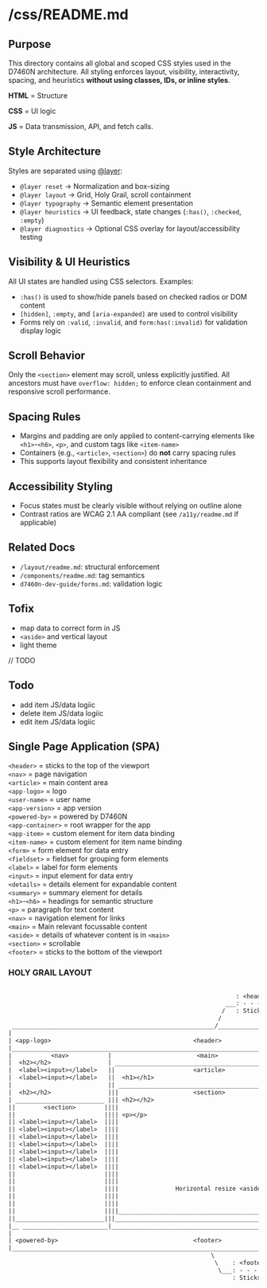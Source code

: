 # /css/README.md

## Purpose

This directory contains all global and scoped CSS styles used in the D7460N architecture. All styling enforces layout, visibility, interactivity, spacing, and heuristics **without using classes, IDs, or inline styles**.

**HTML** = Structure<br>

**CSS** = UI logic<br>

**JS** = Data transmission, API, and fetch calls.

## Style Architecture

Styles are separated using [@layer](https://developer.mozilla.org/en-US/docs/Web/CSS/@layer):

- `@layer reset` → Normalization and box-sizing
- `@layer layout` → Grid, Holy Grail, scroll containment
- `@layer typography` → Semantic element presentation
- `@layer heuristics` → UI feedback, state changes (`:has()`, `:checked`, `:empty`)
- `@layer diagnostics` → Optional CSS overlay for layout/accessibility testing

## Visibility & UI Heuristics

All UI states are handled using CSS selectors. Examples:

- `:has()` is used to show/hide panels based on checked radios or DOM content
- `[hidden]`, `:empty`, and `[aria-expanded]` are used to control visibility
- Forms rely on `:valid`, `:invalid`, and `form:has(:invalid)` for validation display logic

## Scroll Behavior

Only the `<section>` element may scroll, unless explicitly justified. All ancestors must have `overflow: hidden;` to enforce clean containment and responsive scroll performance.

## Spacing Rules

- Margins and padding are only applied to content-carrying elements like `<h1>`-`<h6>`, `<p>`, and custom tags like `<item-name>`
- Containers (e.g., `<article>`, `<section>`) do **not** carry spacing rules
- This supports layout flexibility and consistent inheritance

## Accessibility Styling

- Focus states must be clearly visible without relying on outline alone
- Contrast ratios are WCAG 2.1 AA compliant (see `/a11y/readme.md` if applicable)

## Related Docs

- `/layout/readme.md`: structural enforcement
- `/components/readme.md`: tag semantics
- `d7460n-dev-guide/forms.md`: validation logic

## Tofix

- map data to correct form in JS
- `<aside>` and vertical layout
- light theme

// TODO

## Todo

- add item JS/data logiic
- delete item JS/data logiic
- edit item JS/data logiic

## Single Page Application (SPA)

`<header>` = sticks to the top of the viewport<br>
`<nav>` = page navigation<br>
`<article>` = main content area<br>
`<app-logo>` = logo<br>
`<user-name>` = user name<br>
`<app-version>` = app version<br>
`<powered-by>` = powered by D7460N<br>
`<app-container>` = root wrapper for the app<br>
`<app-item>` = custom element for item data binding<br>
`<item-name>` = custom element for item name binding<br>
`<form>` = form element for data entry<br>
`<fieldset>` = fieldset for grouping form elements<br>
`<label>` = label for form elements<br>
`<input>` = input element for data entry<br>
`<details>` = details element for expandable content<br>
`<summary>` = summary element for details<br>
`<h1>`-`<h6>` = headings for semantic structure<br>
`<p>` = paragraph for text content<br>
`<nav>` = navigation element for links<br>
`<main>` = Main relevant focussable content<br>
`<aside>` = details of whatever content is in `<main>`<br>
`<section>` = scrollable<br>
`<footer>` = sticks to the bottom of the viewport

### HOLY GRAIL LAYOUT

```txt

                                                                : <header>                                                : <viewport>
                                                             ___: - - - - -                                            ___: - - - - -
                                                            /   : Sticks to top of viewport                           /   : No scrollbar
                                                           /                                                         /
 _________________________________________________________/________________________________________________________ /
|                                                                                                                  |      : <aside>
| <app-logo>                                        <header>                                           <user-name> |   ___: - - - -
|__________________________________________________________________________________________________________________|  /   : Content
|           <nav>           |                        <main>                        |            <aside>            | /    : aware.
|  <h2></h2>                | ____________________________________________________ | <h2></h2>                     |/     : - - - -
|  <label><input></label>   ||                      <article>                     ||                               |      : Opens when
|  <label><input></label>   ||  <h1></h1>                                         || <form>                        |      : data is
|                           || __________________________________________________ || _____________________________ |      : present.
|  <h2></h2>                |||                     <section>                    ||||          <section>          ||
| _________________________ ||| <h2></h2>                                        ||||                             ||
||        <section>        ||||                                                  ||||  <fieldset>                 ||      : <section>
||                         |||| <p></p>                                          ||||    <label><input></label>   ||   ___: - - - -
|| <label><input></label>  ||||                                                  ||||  </fieldset>                ||  /   : Scrollable
|| <label><input></label>  ||||                                                  ||||                             || /
|| <label><input></label>  ||||                                                  ||||  <fieldset>                 ||/
|| <label><input></label>  ||||                                                  ||||    <label><input></label>   ||
|| <label><input></label>  ||||                                                  ||||                             ||
|| <label><input></label>  ||||                                                  ||||  <fieldset>                 ||
|| <label><input></label>  ||||                                                  ||||    <label><input></label>   ||
||                         ||||                                                  ||||  </fieldset>                ||
||                         ||||                                                  ||||                             ||
||                         ||||                Horizontal resize <aside> :____   ||||  <fieldset>                 ||
||                         ||||                                               \  ||||    <label><input></label>   ||
||                         ||||                                                \ ||||  </fieldset>                ||
||                         ||||_________________________________________________\||||_____________________________||
||_________________________|||____________________________________________________|| </form>                       |
|__ ________________________|______________________________________________________|_______________________________|
|                                                                                                                  |
| <powered-by>                                      <footer>                                         <app-version> |
|__________________________________________________________________________________________________________________|
                                                         \
                                                          \    : <footer>
                                                           \___: - - - -
                                                               : Sticks to bottom of view port


```
